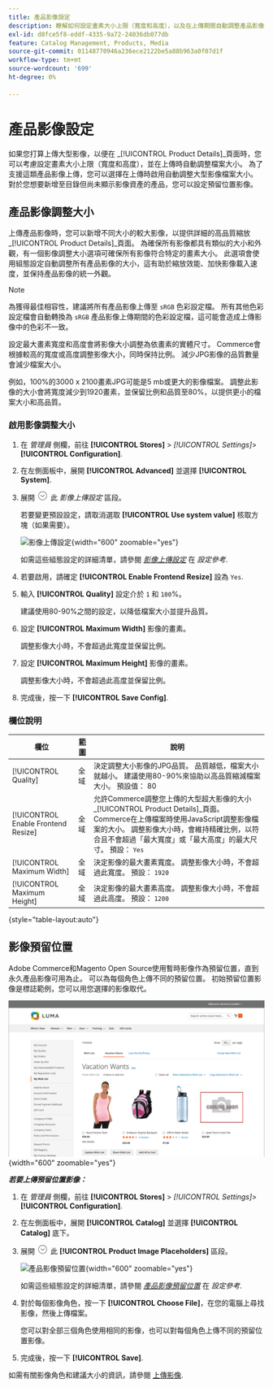 ```yaml
---
title: 產品影像設定
description: 瞭解如何設定畫素大小上限（寬度和高度），以及在上傳期間自動調整產品影像檔案的大小。
exl-id: d8fce5f8-eddf-4335-9a72-24036db077db
feature: Catalog Management, Products, Media
source-git-commit: 01148770946a236ece2122be5a88b963a0f07d1f
workflow-type: tm+mt
source-wordcount: '699'
ht-degree: 0%

---
```


# 產品影像設定

如果您打算上傳大型影像，以便在 _[!UICONTROL Product Details]_頁面時，您可以考慮設定畫素大小上限（寬度和高度），並在上傳時自動調整檔案大小。 為了支援這類產品影像上傳，您可以選擇在上傳時啟用自動調整大型影像檔案大小。 對於您想要新增至目錄但尚未顯示影像資產的產品，您可以設定預留位置影像。

## 產品影像調整大小

上傳產品影像時，您可以新增不同大小的較大影像，以提供詳細的高品質縮放 _[!UICONTROL Product Details]_頁面。 為確保所有影像都具有類似的大小和外觀，有一個影像調整大小選項可確保所有影像符合特定的畫素大小。 此選項會使用組態設定自動調整所有產品影像的大小，這有助於縮放效能、加快影像載入速度，並保持產品影像的統一外觀。

>[!NOTE]
>
>為獲得最佳相容性，建議將所有產品影像上傳至 `sRGB` 色彩設定檔。 所有其他色彩設定檔會自動轉換為 `sRGB` 產品影像上傳期間的色彩設定檔，這可能會造成上傳影像中的色彩不一致。

設定最大畫素寬度和高度會將影像大小調整為依畫素的實體尺寸。 Commerce會根據較高的寬度或高度調整影像大小，同時保持比例。 減少JPG影像的品質數量會減少檔案大小。

例如，100%的3000 x 2100畫素JPG可能是5 mb或更大的影像檔案。 調整此影像的大小會將寬度減少到1920畫素，並保留比例和品質至80%，以提供更小的檔案大小和高品質。

### 啟用影像調整大小

1. 在 _管理員_ 側欄，前往 **[!UICONTROL Stores]** > _[!UICONTROL Settings]_>**[!UICONTROL Configuration]**.

1. 在左側面板中，展開 **[!UICONTROL Advanced]** 並選擇 **[!UICONTROL System]**.

1. 展開 ![展開選擇器](../assets/icon-display-expand.png) 此 _影像上傳設定_ 區段。

   若要變更預設設定，請取消選取 **[!UICONTROL Use system value]** 核取方塊（如果需要）。

   ![影像上傳設定](../configuration-reference/advanced/assets/system-image-upload-configuration.png){width="600" zoomable="yes"}

   如需這些組態設定的詳細清單，請參閱 [_影像上傳設定_](../configuration-reference/advanced/system.md#image-upload-configuration) 在 _設定參考_.

1. 若要啟用，請確定 **[!UICONTROL Enable Frontend Resize]** 設為 `Yes`.

1. 輸入 **[!UICONTROL Quality]** 設定介於 `1` 和 `100`%。

   建議使用80-90%之間的設定，以降低檔案大小並提升品質。

1. 設定 **[!UICONTROL Maximum Width]** 影像的畫素。

   調整影像大小時，不會超過此寬度並保留比例。

1. 設定 **[!UICONTROL Maximum Height]** 影像的畫素。

   調整影像大小時，不會超過此高度並保留比例。

1. 完成後，按一下 **[!UICONTROL Save Config]**.

### 欄位說明

| 欄位 | [範圍](../getting-started/websites-stores-views.md#scope-settings) | 說明 |
|--- |--- |--- |
| [!UICONTROL Quality] | 全域 | 決定調整大小影像的JPG品質。 品質越低，檔案大小就越小。 建議使用80-90%來協助以高品質縮減檔案大小。 預設值： 80 |
| [!UICONTROL Enable Frontend Resize] | 全域 | 允許Commerce調整您上傳的大型超大影像的大小 _[!UICONTROL Product Details]_頁面。 Commerce在上傳檔案時使用JavaScript調整影像檔案的大小。 調整影像大小時，會維持精確比例，以符合且不會超過「最大寬度」或「最大高度」的最大尺寸。 預設： `Yes` |
| [!UICONTROL Maximum Width] | 全域 | 決定影像的最大畫素寬度。 調整影像大小時，不會超過此寬度。 預設： `1920` |
| [!UICONTROL Maximum Height] | 全域 | 決定影像的最大畫素高度。 調整影像大小時，不會超過此高度。 預設： `1200` |

{style="table-layout:auto"}

## 影像預留位置

Adobe Commerce和Magento Open Source使用暫時影像作為預留位置，直到永久產品影像可用為止。 可以為每個角色上傳不同的預留位置。 初始預留位置影像是標誌範例，您可以用您選擇的影像取代。

![影像預留位置](./assets/storefront-image-placeholder.png){width="600" zoomable="yes"}

**_若要上傳預留位置影像：_**

1. 在 _管理員_ 側欄，前往 **[!UICONTROL Stores]** > _[!UICONTROL Settings]_>**[!UICONTROL Configuration]**.

1. 在左側面板中，展開 **[!UICONTROL Catalog]** 並選擇 **[!UICONTROL Catalog]** 底下。

1. 展開 ![展開圖示](../assets/icon-display-expand.png) 此 **[!UICONTROL Product Image Placeholders]** 區段。

   ![產品影像預留位置](../configuration-reference/catalog/assets/catalog-product-image-placeholders.png){width="600" zoomable="yes"}

   如需這些組態設定的詳細清單，請參閱 [_產品影像預留位置_](../configuration-reference/catalog/catalog.md#product-image-placeholders) 在 _設定參考_.

1. 對於每個影像角色，按一下 **[!UICONTROL Choose File]**，在您的電腦上尋找影像，然後上傳檔案。

   您可以對全部三個角色使用相同的影像，也可以對每個角色上傳不同的預留位置影像。

1. 完成後，按一下 **[!UICONTROL Save]**.

如需有關影像角色和建議大小的資訊，請參閱 [上傳影像](product-image.md#upload-an-image).
